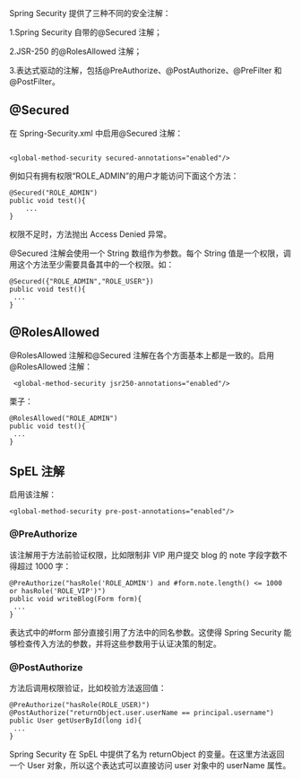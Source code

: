 Spring Security 提供了三种不同的安全注解：

1.Spring Security 自带的@Secured 注解；

2.JSR-250 的@RolesAllowed 注解；

3.表达式驱动的注解，包括@PreAuthorize、@PostAuthorize、@PreFilter 和 @PostFilter。

## [](https://mrbird.cc/Spring-Security%E4%BF%9D%E6%8A%A4%E6%96%B9%E6%B3%95.html#Secured "@Secured")@Secured

在 Spring-Security.xml 中启用@Secured 注解：

```

<global-method-security secured-annotations="enabled"/>
```

例如只有拥有权限“ROLE_ADMIN”的用户才能访问下面这个方法：

```
@Secured("ROLE_ADMIN")
public void test(){
    ...
}
```

权限不足时，方法抛出 Access Denied 异常。

@Secured 注解会使用一个 String 数组作为参数。每个 String 值是一个权限，调用这个方法至少需要具备其中的一个权限。如：
```
@Secured({"ROLE_ADMIN","ROLE_USER"})  
public void test(){  
 ...  
}
```

## [](https://mrbird.cc/Spring-Security%E4%BF%9D%E6%8A%A4%E6%96%B9%E6%B3%95.html#RolesAllowed "@RolesAllowed")@RolesAllowed

@RolesAllowed 注解和@Secured 注解在各个方面基本上都是一致的。启用@RolesAllowed 注解：

```
 <global-method-security jsr250-annotations="enabled"/> 
```

栗子：
```
@RolesAllowed("ROLE_ADMIN")  
public void test(){  
 ...  
}
```

## [](https://mrbird.cc/Spring-Security%E4%BF%9D%E6%8A%A4%E6%96%B9%E6%B3%95.html#SpEL%E6%B3%A8%E8%A7%A3 "SpEL注解")SpEL 注解

启用该注解：
```
<global-method-security pre-post-annotations="enabled"/> 
```
### [](https://mrbird.cc/Spring-Security%E4%BF%9D%E6%8A%A4%E6%96%B9%E6%B3%95.html#PreAuthorize "@PreAuthorize")@PreAuthorize

该注解用于方法前验证权限，比如限制非 VIP 用户提交 blog 的 note 字段字数不得超过 1000 字：
```
@PreAuthorize("hasRole('ROLE_ADMIN') and #form.note.length() <= 1000 or hasRole('ROLE_VIP')")  
public void writeBlog(Form form){  
 ...  
}
```
表达式中的#form 部分直接引用了方法中的同名参数。这使得 Spring Security 能够检查传入方法的参数，并将这些参数用于认证决策的制定。

### [](https://mrbird.cc/Spring-Security%E4%BF%9D%E6%8A%A4%E6%96%B9%E6%B3%95.html#PostAuthorize "@PostAuthorize")@PostAuthorize

方法后调用权限验证，比如校验方法返回值：
```
@PreAuthorize("hasRole(ROLE_USER)")  
@PostAuthorize("returnObject.user.userName == principal.username")  
public User getUserById(long id){  
 ...  
}
```

Spring Security 在 SpEL 中提供了名为 returnObject 的变量。在这里方法返回一个 User 对象，所以这个表达式可以直接访问 user 对象中的 userName 属性。
